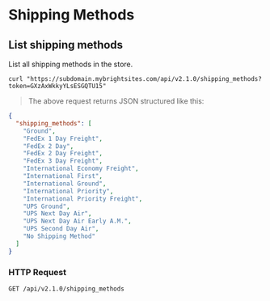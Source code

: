 # Shipping Methods

## List shipping methods

List all shipping methods in the store.

```shell
curl "https://subdomain.mybrightsites.com/api/v2.1.0/shipping_methods?token=GXzAxWkkyYLsESGQTU15"
```

> The above request returns JSON structured like this:

```json
{
  "shipping_methods": [
    "Ground",
    "FedEx 1 Day Freight",
    "FedEx 2 Day",
    "FedEx 2 Day Freight",
    "FedEx 3 Day Freight",
    "International Economy Freight",
    "International First",
    "International Ground",
    "International Priority",
    "International Priority Freight",
    "UPS Ground",
    "UPS Next Day Air",
    "UPS Next Day Air Early A.M.",
    "UPS Second Day Air",
    "No Shipping Method"
  ]
}
```

### HTTP Request

`GET /api/v2.1.0/shipping_methods`
